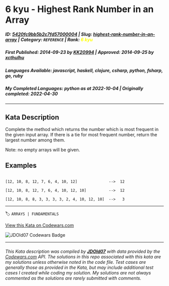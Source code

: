 # 6 kyu - Highest Rank Number in an Array

##### **ID**: [5420fc9bb5b2c7fd57000004](https://www.codewars.com/kata/5420fc9bb5b2c7fd57000004) | **Slug**: [highest-rank-number-in-an-array](https://www.codewars.com/kata/5420fc9bb5b2c7fd57000004) | **Category**: `REFERENCE` | **Rank**: <span style="color:yellow">6 kyu</span>

##### **First Published**: 2014-09-23 ***by*** [KK20994](https://www.codewars.com/users/KK20994) | **Approved**: 2014-09-25 ***by*** [xcthulhu](https://www.codewars.com/users/xcthulhu)

##### **Languages Available**: javascript, haskell, clojure, csharp, python, fsharp, go, ruby

##### **My Completed Languages**: python ***as at*** 2022-10-04 | **Originally completed**: 2022-04-30

---

## Kata Description


Complete the method which returns the number which is most frequent in the given input array. If there is a tie for most frequent number, return the largest number among them.



Note: no empty arrays will be given.





## Examples



```

[12, 10, 8, 12, 7, 6, 4, 10, 12]              -->  12

[12, 10, 8, 12, 7, 6, 4, 10, 12, 10]          -->  12

[12, 10, 8, 8, 3, 3, 3, 3, 2, 4, 10, 12, 10]  -->   3

```



---


🏷 `ARRAYS | FUNDAMENTALS`


[View this Kata on Codewars.com](https://www.codewars.com/kata/5420fc9bb5b2c7fd57000004)

![](https://www.codewars.com/users/jdold07/badges/large "JDOld07 Codewars Badge")

---

###### *This Kata description was compiled by [**JDOld07**](https://tpstech.dev) with data provided by the [Codewars.com](https://www.codewars.com) API.  The solutions in this repo associated with this kata are my solutions unless otherwise noted in the code file.  Test cases are generally those as provided in the Kata, but may include additional test cases I created while coding my solution.  My solutions are not always commented as the solutions are rarely submitted with comments.*
